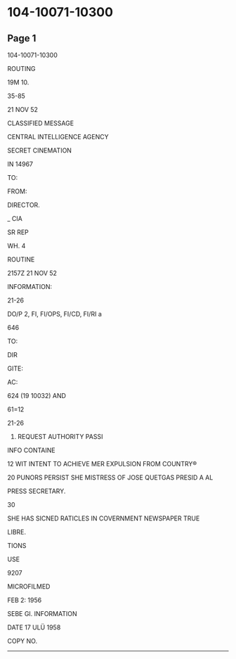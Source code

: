 # 104-10071-10300

## Page 1

104-10071-10300

ROUTING

19M 10.

35-85

21 NOV 52

CLASSIFIED MESSAGE

CENTRAL INTELLIGENCE AGENCY

SECRET CINEMATION

IN 14967

TO:

FROM:

DIRECTOR.

_ CIA

SR REP

WH. 4

ROUTINE

2157Z 21 NOV 52

INFORMATION:

21-26

DO/P 2, FI, FI/OPS, FI/CD, FI/RI a

646

TO:

DIR

GITE:

AC:

624 (19 10032) AND

61=12

21-26

1. REQUEST AUTHORITY PASSI

INFO CONTAINE

12 WIT INTENT TO ACHIEVE MER EXPULSION FROM COUNTRY®

20 PUNORS PERSIST SHE MISTRESS OF JOSE QUETGAS PRESID A AL

PRESS SECRETARY.

30

SHE HAS SICNED RATICLES IN COVERNMENT NEWSPAPER TRUE

LIBRE.

TIONS

USE

9207

MICROFILMED

FEB 2: 1956

SEBE GI. INFORMATION

DATE 17 ULÜ 1958

COPY NO.

---

